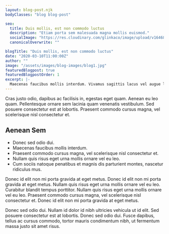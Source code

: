 ```yaml
---
layout: blog-post.njk
bodyClasses: "blog blog-post"

seo:
  title: Duis mollis, est non commodo luctus
  description: "Etiam porta sem malesuada magna mollis euismod."
  socialImage: "https://res.cloudinary.com/glinkaco/image/upload/v1646849499/tgc2022/social_yitz6j.png"
  canonicalOverwrite: ""

blogTitle: "Duis mollis, est non commodo luctus"
date: "2020-03-10T11:00:00Z"
author: ""
image: "/assets/images/blog-images/blog1.jpg"
featuredBlogpost: true
featuredBlogpostOrder: 1
excerpt: |-
  Maecenas faucibus mollis interdum. Vivamus sagittis lacus vel augue laoreet rutrum faucibus dolor auctor. Cras mattis consectetur purus sit amet fermentum.
---
```

Cras justo odio, dapibus ac facilisis in, egestas eget quam. Aenean eu leo quam. Pellentesque ornare sem lacinia quam venenatis vestibulum. Sed posuere consectetur est at lobortis. Praesent commodo cursus magna, vel scelerisque nisl consectetur et.

## Aenean Sem

- Donec sed odio dui. 
- Maecenas faucibus mollis interdum. 
- Praesent commodo cursus magna, vel scelerisque nisl consectetur et. 
- Nullam quis risus eget urna mollis ornare vel eu leo. 
- Cum sociis natoque penatibus et magnis dis parturient montes, nascetur ridiculus mus.

Donec id elit non mi porta gravida at eget metus. Donec id elit non mi porta gravida at eget metus. Nullam quis risus eget urna mollis ornare vel eu leo. Curabitur blandit tempus porttitor. Nullam quis risus eget urna mollis ornare vel eu leo. Praesent commodo cursus magna, vel scelerisque nisl consectetur et. Donec id elit non mi porta gravida at eget metus.

Donec sed odio dui. Nullam id dolor id nibh ultricies vehicula ut id elit. Sed posuere consectetur est at lobortis. Donec sed odio dui. Fusce dapibus, tellus ac cursus commodo, tortor mauris condimentum nibh, ut fermentum massa justo sit amet risus.